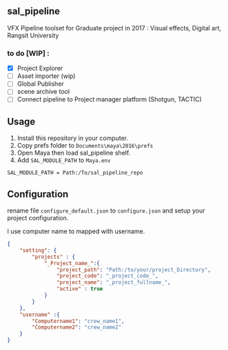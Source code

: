 ## sal_pipeline
VFX Pipeline toolset for Graduate project in 2017 : Visual effects, Digital art, Rangsit University

### to do [WIP] :
- [x] Project Explorer
- [ ] Asset importer (wip)
- [ ] Global Publisher
- [ ] scene archive tool
- [ ] Connect pipeline to Project manager platform (Shotgun, TACTIC)

## Usage
1) Install this repository in your computer.
2) Copy prefs folder to ```Documents\maya\2016\prefs```
3) Open Maya then load sal_pipeline shelf.
4) Add `SAL_MODULE_PATH` to `Maya.env` 

```SAL_MODULE_PATH = Path:/To/sal_pipeline_repo```

## Configuration

rename file `configure_default.json` to `configure.json` and setup your project configuration.

I use computer name to mapped with username.

```JSON
{
	"setting": {
		"projects" : {
			"_Project_name_":{
				"project_path": "Path:/to/your/project_Directory",
				"project_code": "_project_code_",
				"project_name": "_project_fullname_",
				"active" : true
			}
		}
	},
	"username" :{
		"Computername1": "crew_name1",
		"Computername2": "crew_name2"
	}
}
```

